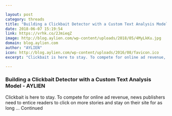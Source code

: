 ```yaml
---

layout: post
category: threads
title: "Building a Clickbait Detector with a Custom Text Analysis Model - AYLIEN"
date: 2018-06-07 15:19:54
link: https://vrhk.co/2JmieqZ
image: http://blog.aylien.com/wp-content/uploads/2018/05/4MyLkKu.jpg
domain: blog.aylien.com
author: "AYLIEN"
icon: http://blog.aylien.com/wp-content/uploads/2016/08/favicon.ico
excerpt: "Clickbait is here to stay. To compete for online ad revenue, news publishers need to entice readers to click on more stories and stay on their site for as long … Continued"

---
```


### Building a Clickbait Detector with a Custom Text Analysis Model - AYLIEN

Clickbait is here to stay. To compete for online ad revenue, news publishers need to entice readers to click on more stories and stay on their site for as long … Continued